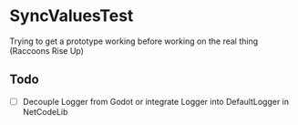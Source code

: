 # SyncValuesTest
Trying to get a prototype working before working on the real thing (Raccoons Rise Up)

## Todo
- [ ] Decouple Logger from Godot or integrate Logger into DefaultLogger in NetCodeLib
